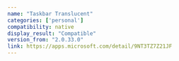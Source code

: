 ```yaml
---
name: "Taskbar Translucent"
categories: ['personal']
compatibility: native
display_result: "Compatible"
version_from: "2.0.33.0"
link: https://apps.microsoft.com/detail/9NT3TZ7Z21JF
---
```

